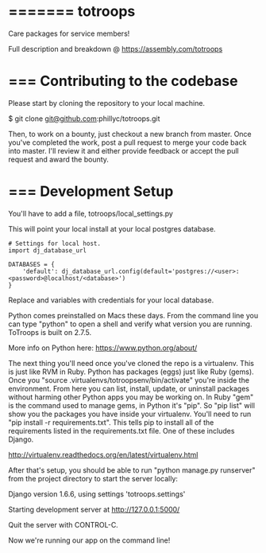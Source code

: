 
=======
totroops
========

Care packages for service members!

Full description and breakdown @
https://assembly.com/totroops


===
Contributing to the codebase
===
Please start by cloning the repository to your local machine.

$ git clone git@github.com:phillyc/totroops.git

Then, to work on a bounty, just checkout a new branch from master. Once you've completed the work, post a pull request to merge your code back into master. I'll review it and either provide feedback or accept the pull request and award the bounty.

===
Development Setup
===

You'll have to add a file, totroops/local_settings.py

This will point your local install at your local postgres database.

    # Settings for local host.
    import dj_database_url

    DATABASES = {
        'default': dj_database_url.config(default='postgres://<user>:<password>@localhost/<database>')
    }

Replace <user> <password> and <database> variables with credentials for your local database.

Python comes preinstalled on Macs these days. From the command line you can type "python" to open a shell and verify what version you are running. ToTroops is built on 2.7.5.

More info on Python here: https://www.python.org/about/

The next thing you'll need once you've cloned the repo is a virtualenv. This is just like RVM in Ruby. Python has packages (eggs) just like Ruby (gems). Once you "source .virtualenvs/totroopsenv/bin/activate" you're inside the environment. From here you can list, install, update, or uninstall packages without harming other Python apps you may be working on. In Ruby "gem" is the command used to manage gems, in Python it's "pip". So "pip list" will show you the packages you have inside your virtualenv. You'll need to run "pip install -r requirements.txt". This tells pip to install all of the requirements listed in the requirements.txt file. One of these includes Django.

http://virtualenv.readthedocs.org/en/latest/virtualenv.html

After that's setup, you should be able to run "python manage.py runserver" from the project directory to start the server locally:

Django version 1.6.6, using settings 'totroops.settings'

Starting development server at http://127.0.0.1:5000/

Quit the server with CONTROL-C.

Now we're running our app on the command line!

